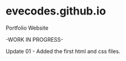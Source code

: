 # evecodes.github.io
Portfolio Website

-WORK IN PROGRESS-

Update 01 - Added the first html and css files.